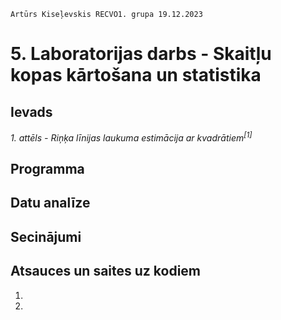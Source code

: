     Artūrs Kiseļevskis RECVO1. grupa 19.12.2023
# 5. Laboratorijas darbs - Skaitļu kopas kārtošana un statistika
## Ievads


*1. attēls - Riņķa līnijas laukuma estimācija ar kvadrātiem<sup>[1]</sup>*


## Programma


## Datu analīze


## Secinājumi


## Atsauces un saites uz kodiem
1. 
1. 